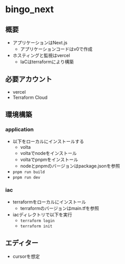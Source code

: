 # bingo_next

## 概要

- アプリケーションはNext.js
  - アプリケーションコードはv0で作成
- ホスティングと監視はvercel
  - IaCはterraformにより構築

## 必要アカウント

- vercel
- Terraform Cloud

## 環境構築

### application

- 以下をローカルにインストールする
  - volta
  - voltaでnodeをインストール
  - voltaでpnpmをインストール
  - nodeとpnpmのバージョンはpackage.jsonを参照
- `pnpm run build`
- `pnpm run dev`

### iac

- terraformをローカルにインストール
  - terraformのバージョンはmain.tfを参照
- iacディレクトリで以下を実行
  - `terraform login`
  - `terraform init`

## エディター

- cursorを想定

